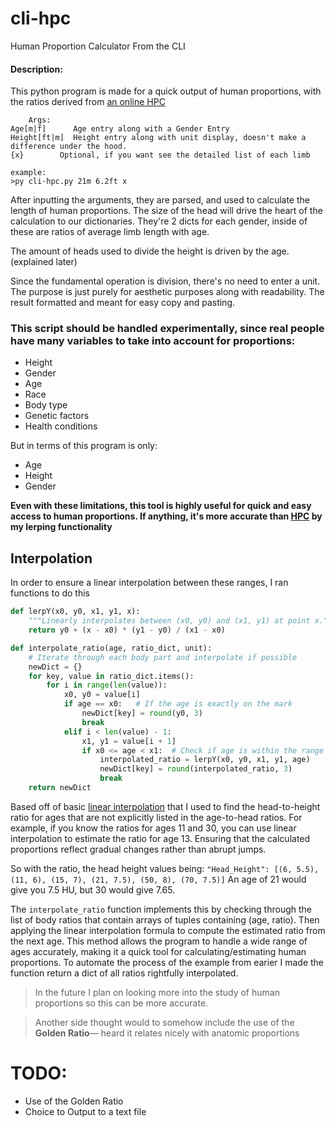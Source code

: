 # cli-hpc
Human Proportion Calculator From the CLI
#### Description: 
	

  This python program is made for a quick output of human proportions, with the ratios derived from [an online HPC](https://hpc.anatomy4sculptors.com/) 

```
	Args:
Age[m|f]      Age entry along with a Gender Entry
Height[ft|m]  Height entry along with unit display, doesn't make a difference under the hood.
{x}        Optional, if you want see the detailed list of each limb

example:
>py cli-hpc.py 21m 6.2ft x
```


After inputting the arguments, they are parsed, and used to calculate the length of human proportions. The size of the head will drive the heart of the calculation to our dictionaries. They're 2 dicts for each gender, inside of these are ratios of average limb length with age.

The amount of heads used to divide the height is driven by the age. (explained later)

Since the fundamental operation is division, there's no need to enter a unit. The purpose is just purely for aesthetic purposes along with readability. The result formatted and meant for easy copy and pasting.



### This script should be handled **experimentally**, since real people have many variables to take into account for proportions:

- Height
- Gender
- Age
- Race
- Body type
- Genetic factors
- Health conditions

But in terms of this program is only:

- Age
- Height
- Gender


**Even with these limitations, this tool is highly useful for quick and easy access to human proportions. If anything, it's more accurate than [HPC](https://hpc.anatomy4sculptors.com/)  by my lerping functionality**

## Interpolation
In order to ensure a linear interpolation between these ranges, I ran functions to do this

```python
def lerpY(x0, y0, x1, y1, x):
    """Linearly interpolates between (x0, y0) and (x1, y1) at point x."""
    return y0 + (x - x0) * (y1 - y0) / (x1 - x0)

def interpolate_ratio(age, ratio_dict, unit):
    # Iterate through each body part and interpolate if possible
    newDict = {}
    for key, value in ratio_dict.items():
        for i in range(len(value)):
            x0, y0 = value[i]
            if age == x0:   # If the age is exactly on the mark
                newDict[key] = round(y0, 3)
                break
            elif i < len(value) - 1:
                x1, y1 = value[i + 1]
                if x0 <= age < x1:  # Check if age is within the range (x0, x1)
                    interpolated_ratio = lerpY(x0, y0, x1, y1, age)
                    newDict[key] = round(interpolated_ratio, 3)
                    break
    return newDict
```

Based off of basic [linear interpolation](https://en.wikipedia.org/wiki/Linear_interpolation) that I used to find the head-to-height ratio for ages that are not explicitly listed in the age-to-head ratios. For example, if you know the ratios for ages 11 and 30, you can use linear interpolation to estimate the ratio for age 13. Ensuring that the calculated proportions reflect gradual changes rather than abrupt jumps.

So with the ratio, the head height values being:
	`"Head_Height": [(6, 5.5), (11, 6), (15, 7), (21, 7.5), (50, 8), (70, 7.5)]`
 An age of 21 would give you 7.5 HU, but 30 would give 7.65.

The `interpolate_ratio` function implements this by checking through the list of body ratios that contain arrays of tuples containing (age, ratio). Then applying the linear interpolation formula to compute the estimated ratio from the next age. This method allows the program to handle a wide range of ages accurately, making it a quick tool for calculating/estimating human proportions. To automate the process of the example from earier I made the function return a dict of all ratios rightfully interpolated.


> In the future I plan on looking more into the study of human proportions so this can be more accurate. 

> Another side thought would to somehow include the use of the **Golden Ratio**— heard it relates nicely with anatomic proportions

# TODO:

- Use of the Golden Ratio
- Choice to Output to a text file
